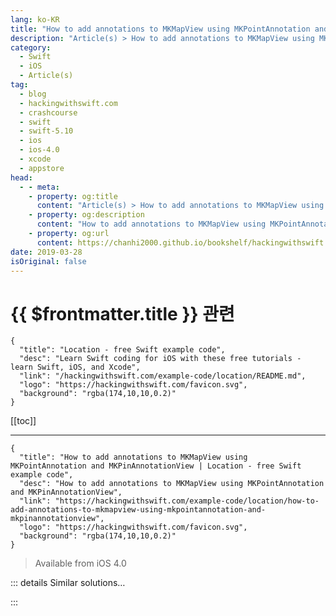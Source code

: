```yaml
---
lang: ko-KR
title: "How to add annotations to MKMapView using MKPointAnnotation and MKPinAnnotationView"
description: "Article(s) > How to add annotations to MKMapView using MKPointAnnotation and MKPinAnnotationView"
category:
  - Swift
  - iOS
  - Article(s)
tag: 
  - blog
  - hackingwithswift.com
  - crashcourse
  - swift
  - swift-5.10
  - ios
  - ios-4.0
  - xcode
  - appstore
head:
  - - meta:
    - property: og:title
      content: "Article(s) > How to add annotations to MKMapView using MKPointAnnotation and MKPinAnnotationView"
    - property: og:description
      content: "How to add annotations to MKMapView using MKPointAnnotation and MKPinAnnotationView"
    - property: og:url
      content: https://chanhi2000.github.io/bookshelf/hackingwithswift.com/example-code/location/how-to-add-annotations-to-mkmapview-using-mkpointannotation-and-mkpinannotationview.html
date: 2019-03-28
isOriginal: false
---
```


# {{ $frontmatter.title }} 관련

```component VPCard
{
  "title": "Location - free Swift example code",
  "desc": "Learn Swift coding for iOS with these free tutorials - learn Swift, iOS, and Xcode",
  "link": "/hackingwithswift.com/example-code/location/README.md",
  "logo": "https://hackingwithswift.com/favicon.svg",
  "background": "rgba(174,10,10,0.2)"
}
```

[[toc]]

---

```component VPCard
{
  "title": "How to add annotations to MKMapView using MKPointAnnotation and MKPinAnnotationView | Location - free Swift example code",
  "desc": "How to add annotations to MKMapView using MKPointAnnotation and MKPinAnnotationView",
  "link": "https://hackingwithswift.com/example-code/location/how-to-add-annotations-to-mkmapview-using-mkpointannotation-and-mkpinannotationview",
  "logo": "https://hackingwithswift.com/favicon.svg",
  "background": "rgba(174,10,10,0.2)"
}
```

> Available from iOS 4.0

<!-- TODO: 작성 -->

<!-- 
Once you have an `MKMapView` up and running, it only takes a few lines of code more to drop pins containing placemarks.

Start by making your view controller the delegate of your map view, so that we can receive events. You should also make your view controller conform to `MKMapViewDelegate` in code.

Adding pins to the map takes two code changes. First you need to create an annotation describing where the pin is and what its name is - put this in your `viewDidLoad()` method:

```swift
let london = MKPointAnnotation()
london.title = "London"
london.coordinate = CLLocationCoordinate2D(latitude: 51.507222, longitude: -0.1275)
yourMapView.addAnnotation(london)
```

Second, you need to implement a `viewFor` method that converts your annotation into a view that can be displayed on the map. iOS comes with a built-in view type called `MKPinAnnotationView` that provides the familiar pin layout, so we can use that here. 

**Note:** For performance reasons, dropping pins onto a map works using re-use identifiers, just like loading table view cells. The code below tries to re-use pins, and you should do the same.

Add this to your view controller:

```swift
func mapView(_ mapView: MKMapView, viewFor annotation: MKAnnotation) -> MKAnnotationView? {
    guard annotation is MKPointAnnotation else { return nil }

    let identifier = "Annotation"
    var annotationView = mapView.dequeueReusableAnnotationView(withIdentifier: identifier)

    if annotationView == nil {
        annotationView = MKPinAnnotationView(annotation: annotation, reuseIdentifier: identifier)
        annotationView!.canShowCallout = true
    } else {
        annotationView!.annotation = annotation
    }

    return annotationView
}
```

That’s all the code you need!

-->

::: details Similar solutions…

<!--
/quick-start/swiftui/swiftui-tips-and-tricks">SwiftUI tips and tricks 
/quick-start/swiftui/all-swiftui-property-wrappers-explained-and-compared">All SwiftUI property wrappers explained and compared 
/example-code/uikit/how-to-create-live-playgrounds-in-xcode">How to create live playgrounds in Xcode 
/example-code/games/how-to-create-a-random-terrain-tile-map-using-sktilemapnode-and-gkperlinnoisesource">How to create a random terrain tile map using SKTileMapNode and GKPerlinNoiseSource 
/example-code/location/how-to-add-a-button-to-an-mkmapview-annotation">How to add a button to an MKMapView annotation</a>
-->

:::


